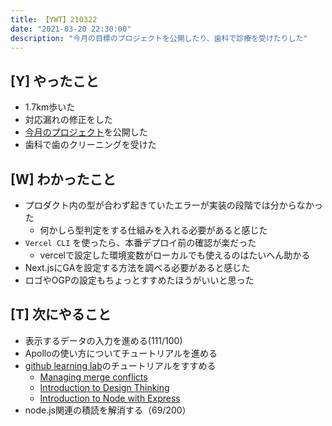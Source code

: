 ```yaml
---
title: 【YWT】210322
date: "2021-03-20 22:30:00"
description: "今月の目標のプロジェクトを公開したり、歯科で診療を受けたりした"
---
```


## [Y] やったこと

- 1.7km歩いた
- 対応漏れの修正をした
- [今月のプロジェクト](https://rod.expfrom.me/)を公開した
- 歯科で歯のクリーニングを受けた

## [W] わかったこと

- プロダクト内の型が合わず起きていたエラーが実装の段階では分からなかった
  - 何かしら型判定をする仕組みを入れる必要があると感じた
- `Vercel CLI` を使ったら、本番デプロイ前の確認が楽だった
  - vercelで設定した環境変数がローカルでも使えるのはたいへん助かる
- Next.jsにGAを設定する方法を調べる必要があると感じた
- ロゴやOGPの設定もちょっとすすめたほうがいいと思った

## [T] 次にやること

- 表示するデータの入力を進める(111/100)
- Apolloの使い方についてチュートリアルを進める
- [github learning lab](https://lab.github.com/githubtraining)のチュートリアルをすすめる
  - [Managing merge conflicts](https://lab.github.com/githubtraining/managing-merge-conflicts)
  - [Introduction to Design Thinking](https://lab.github.com/githubtraining/introduction-to-design-thinking)
  - [Introduction to Node with Express](https://lab.github.com/everydeveloper/introduction-to-node-with-express)
- node.js関連の積読を解消する（69/200）

<!-- https://twitter.com/camomile_cafe/status/1373998193130700805?s=20 -->

